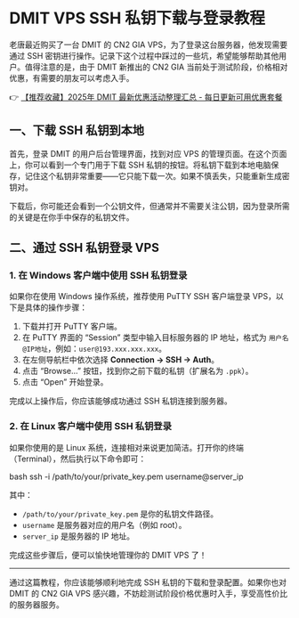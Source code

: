 # DMIT VPS SSH 私钥下载与登录教程

老唐最近购买了一台 DMIT 的 CN2 GIA VPS，为了登录这台服务器，他发现需要通过 SSH 密钥进行操作。记录下这个过程中踩过的一些坑，希望能够帮助其他用户。值得注意的是，由于 DMIT 新推出的 CN2 GIA 当前处于测试阶段，价格相对优惠，有需要的朋友可以考虑入手。

👉 [【推荐收藏】2025年 DMIT 最新优惠活动整理汇总 - 每日更新可用优惠套餐](https://bit.ly/dmit_coupon)

## 一、下载 SSH 私钥到本地

首先，登录 DMIT 的用户后台管理界面，找到对应 VPS 的管理页面。在这个页面上，你可以看到一个专门用于下载 SSH 私钥的按钮。将私钥下载到本地电脑保存，记住这个私钥非常重要——它只能下载一次。如果不慎丢失，只能重新生成密钥对。

下载后，你可能还会看到一个公钥文件，但通常并不需要关注公钥，因为登录所需的关键是在你手中保存的私钥文件。

## 二、通过 SSH 私钥登录 VPS

### 1. 在 Windows 客户端中使用 SSH 私钥登录

如果你在使用 Windows 操作系统，推荐使用 PuTTY SSH 客户端登录 VPS，以下是具体的操作步骤：

1. 下载并打开 PuTTY 客户端。
2. 在 PuTTY 界面的 “Session” 类型中输入目标服务器的 IP 地址，格式为 `用户名@IP地址`，例如：`user@193.xxx.xxx.xxx`。
3. 在左侧导航栏中依次选择 **Connection -> SSH -> Auth**。
4. 点击 “Browse...” 按钮，找到你之前下载的私钥（扩展名为 `.ppk`）。
5. 点击 “Open” 开始登录。

完成以上操作后，你应该能够成功通过 SSH 私钥连接到服务器。

### 2. 在 Linux 客户端中使用 SSH 私钥登录

如果你使用的是 Linux 系统，连接相对来说更加简洁。打开你的终端（Terminal），然后执行以下命令即可：

bash
ssh -i /path/to/your/private_key.pem username@server_ip


其中：
- `/path/to/your/private_key.pem` 是你的私钥文件路径。
- `username` 是服务器对应的用户名（例如 root）。
- `server_ip` 是服务器的 IP 地址。

完成这些步骤后，便可以愉快地管理你的 DMIT VPS 了！

---

通过这篇教程，你应该能够顺利地完成 SSH 私钥的下载和登录配置。如果你也对 DMIT 的 CN2 GIA VPS 感兴趣，不妨趁测试阶段价格优惠时入手，享受高性价比的服务器服务。